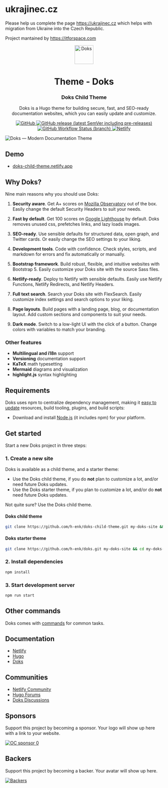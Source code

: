 # ukrajinec.cz

Please help us complete the page https://ukrajinec.cz which helps with migration from Ukraine into the Czech Republic.

Project mantained by https://itforspace.com

<p align="center">
  <a href="https://getdoks.org/">
    <img alt="Doks" src="https://doks.netlify.app/logo-doks.svg" width="60">
  </a>
</p>

<h1 align="center">
  Theme - Doks
</h1>

<h3 align="center">
  Doks Child Theme
</h3>

<p align="center">
  Doks is a Hugo theme for building secure, fast, and SEO-ready documentation websites, which you can easily update and customize.
</p>

<p align="center">
  <a href="https://github.com/h-enk/doks-child-theme/blob/master/LICENSE">
    <img src="https://img.shields.io/github/license/h-enk/doks-child-theme?style=flat-square" alt="GitHub">
  </a>
  <a href="https://github.com/h-enk/doks-child-theme/releases">
    <img src="https://img.shields.io/github/v/release/h-enk/doks-child-theme?include_prereleases&style=flat-square"alt="GitHub release (latest SemVer including pre-releases)">
  </a>
  <a href="https://github.com/h-enk/doks-child-theme/actions/workflows/codeql-analysis.yml">
    <img src="https://img.shields.io/github/workflow/status/h-enk/doks-child-theme/CodeQL/master?style=flat-square" alt="GitHub Workflow Status (branch)">
  </a>
  <a href="https://app.netlify.com/sites/hyas-child-theme/deploys">
    <img src="https://img.shields.io/netlify/75395a37-8537-4410-a8c3-d56bf27ec963?style=flat-square" alt="Netlify">
  </a>
</p>

![Doks — Modern Documentation Theme](https://raw.githubusercontent.com/h-enk/doks/master/images/tn.png)

## Demo

- [doks-child-theme.netlify.app](https://doks-child-theme.netlify.app/)

## Why Doks?

Nine main reasons why you should use Doks:

1. __Security aware__. Get A+ scores on [Mozilla Observatory](https://observatory.mozilla.org/analyze/doks.netlify.app) out of the box. Easily change the default Security Headers to suit your needs.

2. __Fast by default__. Get 100 scores on [Google Lighthouse](https://googlechrome.github.io/lighthouse/viewer/?gist=7731347bb8ce999eff7428a8e763b637) by default. Doks removes unused css, prefetches links, and lazy loads images.

3. __SEO-ready__. Use sensible defaults for structured data, open graph, and Twitter cards. Or easily change the SEO settings to your liking.

4. __Development tools__. Code with confidence. Check styles, scripts, and markdown for errors and fix automatically or manually.

5. __Bootstrap framework__. Build robust, flexible, and intuitive websites with Bootstrap 5. Easily customize your Doks site with the source Sass files.

6. __Netlify-ready__. Deploy to Netlify with sensible defaults. Easily use Netlify Functions, Netlify Redirects, and Netlify Headers.

7. __Full text search__. Search your Doks site with FlexSearch. Easily customize index settings and search options to your liking.

8. __Page layouts__. Build pages with a landing page, blog, or documentation layout. Add custom sections and components to suit your needs.

9. __Dark mode__. Switch to a low-light UI with the click of a button. Change colors with variables to match your branding.

### Other features

- __Multilingual and i18n__ support
- __Versioning__ documentation support
- __KaTeX__ math typesetting
- __Mermaid__ diagrams and visualization
- __highlight.js__ syntax highlighting

## Requirements

Doks uses npm to centralize dependency management, making it [easy to update](https://getdoks.org/docs/help/how-to-update/) resources, build tooling, plugins, and build scripts:

- Download and install [Node.js](https://nodejs.org/) (it includes npm) for your platform.

## Get started

Start a new Doks project in three steps:

### 1. Create a new site

Doks is available as a child theme, and a starter theme:

- Use the Doks child theme, if you do __not__ plan to customize a lot, and/or need future Doks updates.
- Use the Doks starter theme, if you plan to customize a lot, and/or do __not__ need future Doks updates.

Not quite sure? Use the Doks child theme.

#### Doks child theme

```bash
git clone https://github.com/h-enk/doks-child-theme.git my-doks-site && cd my-doks-site
```

#### Doks starter theme

```bash
git clone https://github.com/h-enk/doks.git my-doks-site && cd my-doks-site
```

### 2. Install dependencies

```bash
npm install
```

### 3. Start development server

```bash
npm run start
```

## Other commands

Doks comes with [commands](https://getdoks.org/docs/prologue/commands/) for common tasks.

## Documentation

- [Netlify](https://docs.netlify.com/)
- [Hugo](https://gohugo.io/documentation/)
- [Doks](https://getdoks.org/)

## Communities

- [Netlify Community](https://community.netlify.com/)
- [Hugo Forums](https://discourse.gohugo.io/)
- [Doks Discussions](https://github.com/h-enk/doks/discussions)

## Sponsors

Support this project by becoming a sponsor. Your logo will show up here with a link to your website.

[![OC sponsor 0](https://opencollective.com/doks/sponsor/0/avatar.svg)](https://opencollective.com/doks/sponsor/0/website)

## Backers

Support this project by becoming a backer. Your avatar will show up here.

[![Backers](https://opencollective.com/doks/backers.svg)](https://opencollective.com/doks)
